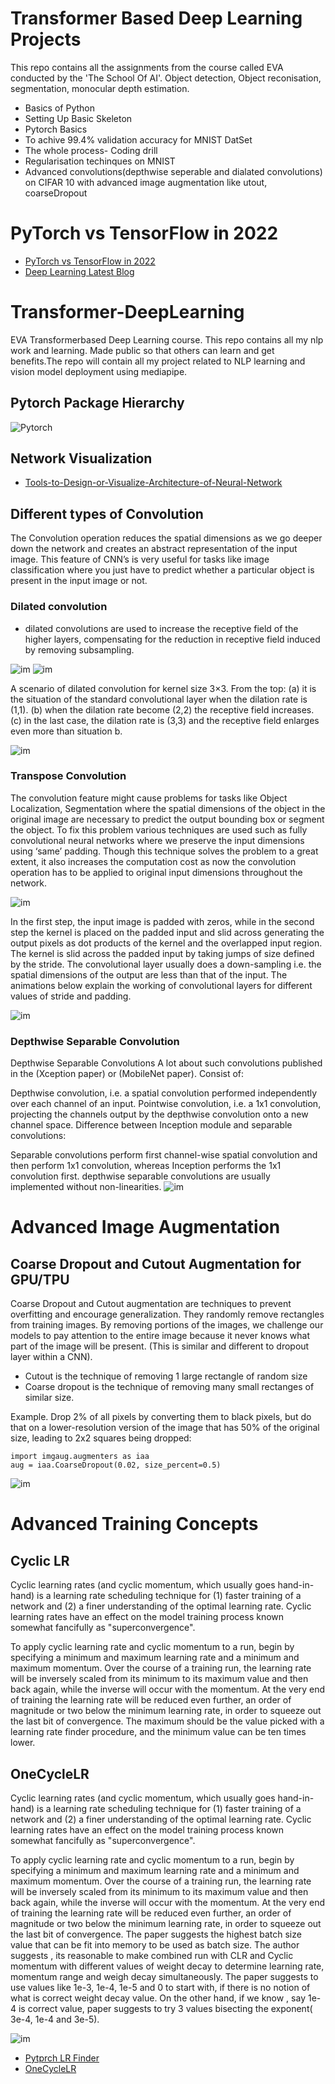 
# Transformer Based Deep Learning Projects
This repo contains all the assignments from the course called EVA conducted by the 'The School Of AI'. Object detection, Object reconisation, segmentation, monocular depth estimation.

- Basics of Python 
- Setting Up Basic Skeleton
- Pytorch Basics
- To achive 99.4% validation accuracy for MNIST DatSet
- The whole process- Coding drill
- Regularisation techinques on MNIST
- Advanced convolutions(depthwise seperable and dialated convolutions) on CIFAR 10 with advanced image augmentation like utout, coarseDropout

# PyTorch vs TensorFlow in 2022
- [PyTorch vs TensorFlow in 2022](https://www.assemblyai.com/blog/pytorch-vs-tensorflow-in-2022/)
- [Deep Learning Latest Blog](https://jarvislabs.ai/blog)

# Transformer-DeepLearning

EVA Transformerbased Deep Learning course. This repo contains all my nlp work and learning. Made public so that others can learn and get benefits.The repo will contain all my project related to NLP learning and vision model deployment using mediapipe.

## Pytorch Package Hierarchy
![Pytorch](https://manalelaidouni.github.io/assets/img/pexels/Pytorch-package-hierarchy.jpg)

## Network Visualization
- [Tools-to-Design-or-Visualize-Architecture-of-Neural-Network](https://github.com/ashishpatel26/Tools-to-Design-or-Visualize-Architecture-of-Neural-Network)

## Different types of Convolution
The Convolution operation reduces the spatial dimensions as we go deeper down the network and creates an abstract representation of the input image. This feature of CNN’s is very useful for tasks like image classification where you just have to predict whether a particular object is present in the input image or not.

### Dilated convolution
- dilated convolutions are used to increase the receptive field of the higher layers, compensating for the reduction in receptive field induced by removing subsampling.

![im](https://www.researchgate.net/publication/336002670/figure/fig1/AS:806667134455815@1569335840531/An-illustration-of-the-receptive-field-for-one-dilated-convolution-with-different.png)
![im](https://miro.medium.com/max/875/1*btockft7dtKyzwXqfq70_w.gif)

A scenario of dilated convolution for kernel size 3×3. From the top: (a) it is the situation of the standard convolutional layer when the dilation rate is (1,1). (b) when the dilation rate become (2,2) the receptive field increases. (c) in the last case, the dilation rate is (3,3) and the receptive field enlarges even more than situation b.

![im](https://www.researchgate.net/profile/Mohammad-Hamed-Mozaffari/publication/335390357/figure/fig2/AS:795761700794376@1566735782667/A-scenario-of-dilated-convolution-for-kernel-size-33-From-the-top-a-it-is-the.jpg)

### Transpose Convolution
The convolution feature might cause problems for tasks like Object Localization, Segmentation where the spatial dimensions of the object in the original image are necessary to predict the output bounding box or segment the object. To fix this problem various techniques are used such as fully convolutional neural networks where we preserve the input dimensions using ‘same’ padding. Though this technique solves the problem to a great extent, it also increases the computation cost as now the convolution operation has to be applied to original input dimensions throughout the network.

![im](https://miro.medium.com/max/875/1*faRskFzI7GtvNCLNeCN8cg.png)

In the first step, the input image is padded with zeros, while in the second step the kernel is placed on the padded input and slid across generating the output pixels as dot products of the kernel and the overlapped input region. The kernel is slid across the padded input by taking jumps of size defined by the stride. The convolutional layer usually does a down-sampling i.e. the spatial dimensions of the output are less than that of the input.
The animations below explain the working of convolutional layers for different values of stride and padding.

![im](https://miro.medium.com/max/1250/1*YvlCSNzDEBGEWkZWNffPvw.gif)

### Depthwise Separable Convolution

Depthwise Separable Convolutions
A lot about such convolutions published in the (Xception paper) or (MobileNet paper). Consist of:

Depthwise convolution, i.e. a spatial convolution performed independently over each channel of an input.
Pointwise convolution, i.e. a 1x1 convolution, projecting the channels output by the depthwise convolution onto a new channel space.
Difference between Inception module and separable convolutions:

Separable convolutions perform first channel-wise spatial convolution and then perform 1x1 convolution, whereas Inception performs the 1x1 convolution first.
depthwise separable convolutions are usually implemented without non-linearities.
![im](https://ikhlestov.github.io/images/ML_notes/convolutions/05_1_deepwise_convolutions.png)

# Advanced Image Augmentation

## Coarse Dropout and Cutout Augmentation for GPU/TPU
Coarse Dropout and Cutout augmentation are techniques to prevent overfitting and encourage generalization. They randomly remove rectangles from training images. By removing portions of the images, we challenge our models to pay attention to the entire image because it never knows what part of the image will be present. (This is similar and different to dropout layer within a CNN).
- Cutout is the technique of removing 1 large rectangle of random size
- Coarse dropout is the technique of removing many small rectanges of similar size.

Example. Drop 2% of all pixels by converting them to black pixels, but do that on a lower-resolution version of the image that has 50% of the original size, leading to 2x2 squares being dropped:

```
import imgaug.augmenters as iaa
aug = iaa.CoarseDropout(0.02, size_percent=0.5)
```

![im](https://imgaug.readthedocs.io/en/latest/_images/coarsedropout.jpg)

# Advanced Training Concepts

## Cyclic LR
Cyclic learning rates (and cyclic momentum, which usually goes hand-in-hand) is a learning rate scheduling technique for (1) faster training of a network and (2) a finer understanding of the optimal learning rate. Cyclic learning rates have an effect on the model training process known somewhat fancifully as "superconvergence".

To apply cyclic learning rate and cyclic momentum to a run, begin by specifying a minimum and maximum learning rate and a minimum and maximum momentum. Over the course of a training run, the learning rate will be inversely scaled from its minimum to its maximum value and then back again, while the inverse will occur with the momentum. At the very end of training the learning rate will be reduced even further, an order of magnitude or two below the minimum learning rate, in order to squeeze out the last bit of convergence.
The maximum should be the value picked with a learning rate finder procedure, and the minimum value can be ten times lower.
## OneCycleLR
Cyclic learning rates (and cyclic momentum, which usually goes hand-in-hand) is a learning rate scheduling technique for (1) faster training of a network and (2) a finer understanding of the optimal learning rate. Cyclic learning rates have an effect on the model training process known somewhat fancifully as "superconvergence".

To apply cyclic learning rate and cyclic momentum to a run, begin by specifying a minimum and maximum learning rate and a minimum and maximum momentum. Over the course of a training run, the learning rate will be inversely scaled from its minimum to its maximum value and then back again, while the inverse will occur with the momentum. At the very end of training the learning rate will be reduced even further, an order of magnitude or two below the minimum learning rate, in order to squeeze out the last bit of convergence.
The paper suggests the highest batch size value that can be fit into memory to be used as batch size. The author suggests , its reasonable to make combined run with CLR and Cyclic momentum with different values of weight decay to determine learning rate, momentum range and weigh decay simultaneously. The paper suggests to use values like 1e-3, 1e-4, 1e-5 and 0 to start with, if there is no notion of what is correct weight decay value. On the other hand, if we know , say 1e-4 is correct value, paper suggests to try 3 values bisecting the exponent( 3e-4, 1e-4 and 3e-5).

![im](https://miro.medium.com/max/510/1*VaHVbnxikt6KD5-etumSSw.png)

- [Pytprch LR Finder](https://github.com/davidtvs/pytorch-lr-finder)
- [OneCycleLR](https://pytorch.org/docs/stable/generated/torch.optim.lr_scheduler.OneCycleLR.html)
